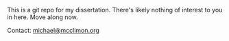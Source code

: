 This is a git repo for my dissertation. There's likely nothing of
interest to you in here. Move along now.

Contact: michael@mcclimon.org
